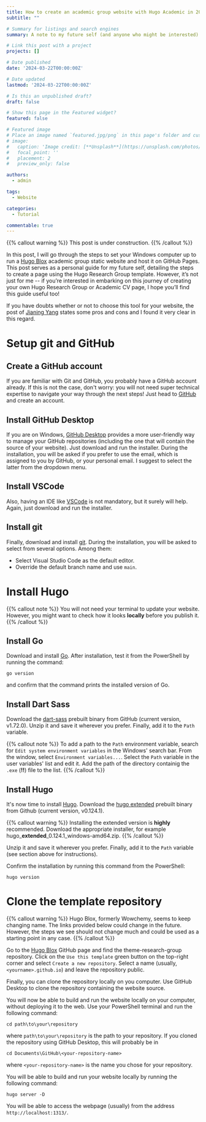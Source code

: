```yaml
---
title: How to create an academic group website with Hugo Academic in 2024
subtitle: ""

# Summary for listings and search engines
summary: A note to my future self (and anyone who might be interested) on how to build and customize a Hugo Academic group static webpage.

# Link this post with a project
projects: []

# Date published
date: '2024-03-22T00:00:00Z'

# Date updated
lastmod: '2024-03-22T00:00:00Z'

# Is this an unpublished draft?
draft: false

# Show this page in the Featured widget?
featured: false

# Featured image
# Place an image named `featured.jpg/png` in this page's folder and customize its options here.
# image:
#   caption: 'Image credit: [**Unsplash**](https://unsplash.com/photos/CpkOjOcXdUY)'
#   focal_point: ''
#   placement: 2
#   preview_only: false

authors:
  - admin

tags:
  - Website

categories:
  - Tutorial

commentable: true
---
```


{{% callout warning %}}
This post is under construction.
{{% /callout %}}

In this post, I will go through the steps to set your Windows computer up to run a [Hugo Blox](https://hugoblox.com/) academic group static website and host it on GitHub Pages.
This post serves as a personal guide for my future self, detailing the steps to create a page using the Hugo Research Group template.
However, it’s not just for me -- if you’re interested in embarking on this journey of creating your own Hugo Research Group or Academic CV page, I hope you’ll find this guide useful too!

If you have doubts whether or not to choose this tool for your website, the post of [Jianing Yang](https://jedyang.com/post/how-to-build-academic-research-group-website-in-2021/) states some pros and cons and I found it very clear in this regard.

# Setup git and GitHub

## Create a GitHub account

If you are familiar with Git and GitHub, you probably have a GitHub account already.
If this is not the case, don't worry: you will not need super technical expertise to navigate your way through the next steps!
Just head to [GitHub](https://github.com/) and create an account.

## Install GitHub Desktop

If you are on Windows, [GitHub Desktop](https://desktop.github.com/) provides a more user-friendly way to manage your GitHub repositories (including the one that will contain the source of your website).
Just download and run the installer.
During the installation, you will be asked if you prefer to use the email, which is assigned to you by GitHub, or your personal email.
I suggest to select the latter from the dropdown menu.

## Install VSCode

Also, having an IDE like [VSCode](https://code.visualstudio.com/) is not mandatory, but it surely will help.
Again, just download and run the installer.

## Install git

Finally, download and install [git](https://git-scm.com/download/win).
During the installation, you will be asked to select from several options.
Among them:

* Select Visual Studio Code as the default editor.
* Override the default branch name and use `main`.

# Install Hugo

{{% callout note %}}
You will not need your terminal to update your website.
However, you might want to check how it looks **locally** before you publish it.
{{% /callout %}}

## Install Go

Download and install [Go](https://go.dev/doc/install).
After installation, test it from the PowerShell by running the command:

```console
go version
```

and confirm that the command prints the installed version of Go.

## Install Dart Sass

Download the [dart-sass](https://github.com/sass/dart-sass/releases/tag/1.72.0) prebuilt binary from GitHub (current version, v1.72.0).
Unzip it and save it wherever you prefer.
Finally, add it to the `Path` variable.

{{% callout note %}}
To add a path to the `Path` environment variable, search for `Edit system environment variables` in the Windows' search bar.
From the window, select `Environment variables...`.
Select the `Path` variable in the user variables' list and edit it.
Add the path of the directory containig the `.exe` (**!!**) file to the list.
{{% /callout %}}

## Install Hugo

It's now time to install [Hugo](https://gohugo.io/installation/).
Download the [hugo extended](https://github.com/gohugoio/hugo/releases/tag/v0.124.1) prebuilt binary from Github (current version, v0.124.1).

{{% callout warning %}}
Installing the extended version is **highly** recommended.
Download the appropriate installer, for example hugo_**extended**_0.124.1_windows-amd64.zip.
{{% /callout %}}

Unzip it and save it wherever you prefer.
Finally, add it to the `Path` variable (see section above for instructions).

Confirm the installation by running this command from the PowerShell:

```console
hugo version
```

# Clone the template repository

{{% callout warning %}}
Hugo Blox, formerly Wowchemy, seems to keep changing name.
The links provided below could change in the future.
However, the steps we see should not change much and could be used as a starting point in any case.
{{% /callout %}}

Go to the [Hugo Blox](https://github.com/HugoBlox/) GitHub page and find the theme-research-group repository.
Click on the `Use this template` green button on the top-right corner and select `Create a new repository`.
Select a name (usually, `<yourname>.github.io`) and leave the repository public.

Finally, you can clone the repository locally on you computer.
Use GitHub Desktop to clone the repository containing the website source.

You will now be able to build and run the website locally on your computer, without deploying it to the web.
Use your PowerShell terminal and run the following command:

```console
cd path\to\your\repository
```

where `path\to\your\repository` is the path to your repository.
If you cloned the repository using GitHub Desktop, this will probably be in

```console
cd Documents\GitHub\<your-repository-name>
```
where `<your-repository-name>` is the name you chose for your repository.

You will be able to build and run your website locally by running the following command:

```console
hugo server -D
```

You will be able to access the webpage (usually) from the address `http://localhost:1313/`.
